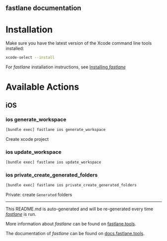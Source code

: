 fastlane documentation
----

# Installation

Make sure you have the latest version of the Xcode command line tools installed:

```sh
xcode-select --install
```

For _fastlane_ installation instructions, see [Installing _fastlane_](https://docs.fastlane.tools/#installing-fastlane)

# Available Actions

## iOS

### ios generate_workspace

```sh
[bundle exec] fastlane ios generate_workspace
```

Create xcode project

### ios update_workspace

```sh
[bundle exec] fastlane ios update_workspace
```



### ios private_create_generated_folders

```sh
[bundle exec] fastlane ios private_create_generated_folders
```

Private: create `Generated` folders

----

This README.md is auto-generated and will be re-generated every time [_fastlane_](https://fastlane.tools) is run.

More information about _fastlane_ can be found on [fastlane.tools](https://fastlane.tools).

The documentation of _fastlane_ can be found on [docs.fastlane.tools](https://docs.fastlane.tools).
